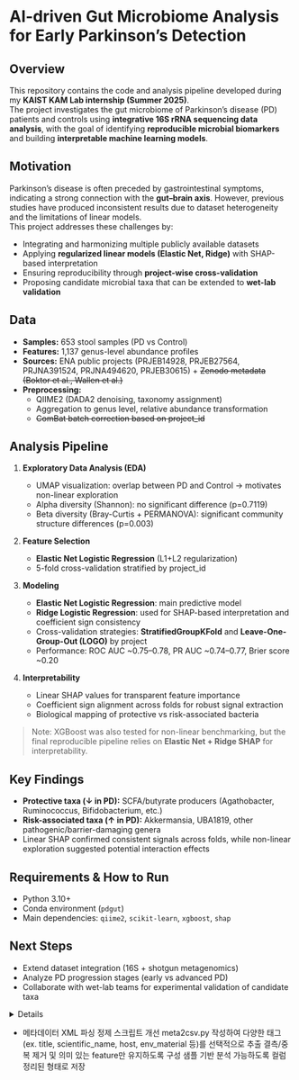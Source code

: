 # AI-driven Gut Microbiome Analysis for Early Parkinson’s Detection

## Overview  
This repository contains the code and analysis pipeline developed during my **KAIST KAM Lab internship (Summer 2025)**.  
The project investigates the gut microbiome of Parkinson’s disease (PD) patients and controls using **integrative 16S rRNA sequencing data analysis**, with the goal of identifying **reproducible microbial biomarkers** and building **interpretable machine learning models**.  

## Motivation  
Parkinson’s disease is often preceded by gastrointestinal symptoms, indicating a strong connection with the **gut–brain axis**. However, previous studies have produced inconsistent results due to dataset heterogeneity and the limitations of linear models.  
This project addresses these challenges by:  
- Integrating and harmonizing multiple publicly available datasets  
- Applying **regularized linear models (Elastic Net, Ridge)** with SHAP-based interpretation  
- Ensuring reproducibility through **project-wise cross-validation**  
- Proposing candidate microbial taxa that can be extended to **wet-lab validation**  

## Data  
- **Samples:** 653 stool samples (PD vs Control)  
- **Features:** 1,137 genus-level abundance profiles  
- **Sources:** ENA public projects (PRJEB14928, PRJEB27564, PRJNA391524, PRJNA494620, PRJEB30615) + ~~Zenodo metadata (Boktor et al., Wallen et al.)~~
- **Preprocessing:**  
  - QIIME2 (DADA2 denoising, taxonomy assignment)  
  - Aggregation to genus level, relative abundance transformation  
  - ~~ComBat batch correction based on project_id~~

## Analysis Pipeline  
1. **Exploratory Data Analysis (EDA)**  
   - UMAP visualization: overlap between PD and Control → motivates non-linear exploration  
   - Alpha diversity (Shannon): no significant difference (p=0.7119)  
   - Beta diversity (Bray-Curtis + PERMANOVA): significant community structure differences (p=0.003)  

2. **Feature Selection**  
   - **Elastic Net Logistic Regression** (L1+L2 regularization)  
   - 5-fold cross-validation stratified by project_id  

3. **Modeling**  
   - **Elastic Net Logistic Regression**: main predictive model  
   - **Ridge Logistic Regression**: used for SHAP-based interpretation and coefficient sign consistency  
   - Cross-validation strategies: **StratifiedGroupKFold** and **Leave-One-Group-Out (LOGO)** by project  
   - Performance: ROC AUC ~0.75–0.78, PR AUC ~0.74–0.77, Brier score ~0.20  

4. **Interpretability**  
   - Linear SHAP values for transparent feature importance  
   - Coefficient sign alignment across folds for robust signal extraction  
   - Biological mapping of protective vs risk-associated bacteria  

> Note: XGBoost was also tested for non-linear benchmarking, but the final reproducible pipeline relies on **Elastic Net + Ridge SHAP** for interpretability.  

## Key Findings  
- **Protective taxa (↓ in PD):** SCFA/butyrate producers (Agathobacter, Ruminococcus, Bifidobacterium, etc.)  
- **Risk-associated taxa (↑ in PD):** Akkermansia, UBA1819, other pathogenic/barrier-damaging genera  
- Linear SHAP confirmed consistent signals across folds, while non-linear exploration suggested potential interaction effects  

## Requirements & How to Run  
- Python 3.10+  
- Conda environment (`pdgut`)  
- Main dependencies: `qiime2`, `scikit-learn`, `xgboost`, `shap`

## Next Steps
- Extend dataset integration (16S + shotgun metagenomics)
- Analyze PD progression stages (early vs advanced PD)
- Collaborate with wet-lab teams for experimental validation of candidate taxa




<details>
KAISTNUERO | ML-driven Meta-Analysis of the Gut Microbiome in Body-First Parkinson’s Disease

- Data
16S rRNA 기반 microbiome 데이터 (e.g. ENA)
MetaData: 건강상태, 지역, 성별, sequencing method 등

- Reference
Machine learning-based meta-analysis reveals gut microbiome alterations associated with Parkinson’s disease (Romano et al., 2023)

- Log
* 2025-07-21
    - ENA 기반 메타데이터 수집 파이프라인 구현
        ENA 포털에서 PRJ/PRJNA 형식의 프로젝트 코드 입력 시, SHOW COLUMN SELECTION을 통해 메타데이터 열 중 SAMPLE ACCESSION (SAMN%07d 형식)을 확인하고, 이를 기반으로 JSON 형식(sample_accessions.json)의 샘플 목록 수집 스크립트(prj2meta.py) 작성
        수집된 SAMN 코드들을 기반으로 ENA XML 포맷 링크에 접속해, 태그 기반으로 메타데이터 추출 및 CSV 파일화 (fetchmeta.py) → ena_detailed_sample_metadata.csv 생성

    - 파일 설명
        prj2meta.py: ENA 프로젝트 코드(PRJNAxxxxx)를 기반으로 SAMN ID 목록(JSON) 수집
        fetchmeta.py: SAMN ID를 기반으로 XML 파싱 → CSV 변환
        ena_detailed_sample_metadata.csv: 샘플별 상세 메타데이터가 포함된 최종 결과 CSV

* 2025-07-23
    - 논문 제공 16S 메타데이터에서 실제 ENA project_id와 매칭되는 align만 필터링
        논문 메타데이터에는 DC-01, DC001 같이 동일 실험을 가리키는 여러 형태 존재
        ENA 메타데이터에서는 DC001, DP001 등의 %03d 형식만 존재하므로 이를 기준으로 일치 여부 확인
        정제된 align 정보는 find_meta-pd-gut-predictor/alias_split/에 저장

    - 실제 논문에서 활용 가능한 align과 ENA 메타데이터의 매칭 결과 정리
        전체 align 중 일치하는 subset만 남겨 분석 대상 확정

    - 16S FASTQ 병렬 다운로드 진행
        16S_Sequencing_data/data/fastq/ 내 각 run_accession 별로 paired-end FASTQ 파일 다운로드
        리눅스 wget 병렬 처리 방식 사용하여 속도 향상
        다운로드 완료 후 QIIME2 입력용 manifest.csv 작성 예정

  </details>

    - 메타데이터 XML 파싱 정제 스크립트 개선
        meta2csv.py 작성하여 다양한 태그(ex. title, scientific_name, host, env_material 등)를 선택적으로 추출
        결측/중복 제거 및 의미 있는 feature만 유지하도록 구성
        샘플 기반 분석 가능하도록 컬럼 정리된 형태로 저장
